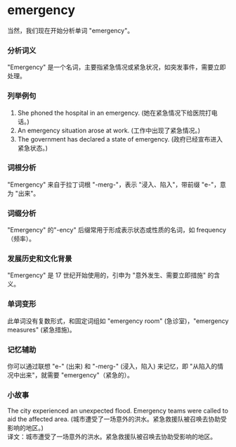 # emergency

当然，我们现在开始分析单词 "emergency"。

  

### 分析词义

  

"Emergency" 是一个名词，主要指紧急情况或紧急状况，如突发事件，需要立即处理。

  

### 列举例句

  

1.  She phoned the hospital in an emergency. (她在紧急情况下给医院打电话。)
2.  An emergency situation arose at work. (工作中出现了紧急情况。)
3.  The government has declared a state of emergency. (政府已经宣布进入紧急状态。)

  

### 词根分析

  

"Emergency" 来自于拉丁词根 "-merg-"，表示 "浸入、陷入"，带前缀 "e-"，意为 "出来"。

  

### 词缀分析

  

"Emergency" 的"-ency" 后缀常用于形成表示状态或性质的名词，如 frequency（频率）。

  

### 发展历史和文化背景

  

"Emergency" 是 17 世纪开始使用的，引申为 "意外发生、需要立即措施" 的含义。

  

### 单词变形

  

此单词没有复数形式，和固定词组如 "emergency room" (急诊室)，"emergency measures" (紧急措施)。

  

### 记忆辅助

  

你可以通过联想 "e-" (出来) 和 "-merg-" (浸入，陷入) 来记忆，即 "从陷入的情况中出来"，就需要 "emergency"（紧急的）。

  

### 小故事

  

The city experienced an unexpected flood. Emergency teams were called to aid the affected area. (城市遭受了一场意外的洪水。紧急救援队被召唤去协助受影响的地区。)  
译文：城市遭受了一场意外的洪水。紧急救援队被召唤去协助受影响的地区。
